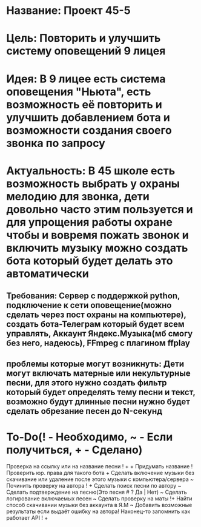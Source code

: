 # Название: Проект 45-5
# Цель: Повторить и улучшить систему оповещений 9 лицея

# Идея: В 9 лицее есть система оповещения "Ньюта", есть возможность её повторить и улучшить добавлением бота и возможности создания своего звонка по запросу

# Актуальность: В 45 школе есть возможность выбрать у охраны мелодию для звонка, дети довольно часто этим пользуется и для упрощения работы охране чтобы и вовремя пожать звонок и включить музыку можно создать бота который будет делать это автоматически

## Требования: Сервер с поддержкой python, подключение к сети оповещение(можно сделать через пост охраны на компьютере), создать бота-Телеграм который будет всем управлять, Аккаунт Яндекс.Музыка(мб смогу без него, надеюсь), FFmpeg с плагином ffplay

## проблемы которые могут возникнуть: Дети могут включать матерные или некультурные песни, для этого нужно создать фильтр который будет определять тему песни и текст, возможно будут длинные песни нужно будет сделать обрезание песен до N-секунд


# To-Do(! - Необходимо, ~ - Если получиться, + - Сделано)
Проверка на ссылку или на название песни ! + +
Придумать название !
Проверить юр. права для такого бота +
Сделать включение музыки без скачивание или удаление после этого музыки с компьютера/сервера ~
Починить проверку на автора ! +
Сделать поиск песни по автору ~
Сделать подтверждение на песню(Это песня # ? Да | Нет) ~
Сделать логирование включаемых песен ~ 
Сделать проверку на маты !+
Найти способ скачивании музыки без аккаунта в Я.М ~
Добавить возможные результаты если выдаёт ошибку на автора!
Наконец-то запомнить как работает API ! +

